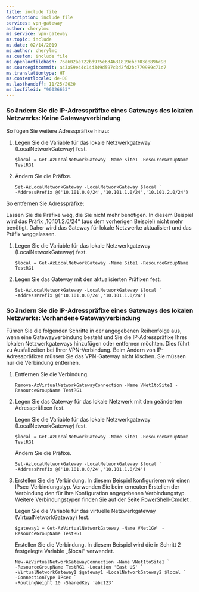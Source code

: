 ```yaml
---
title: include file
description: include file
services: vpn-gateway
author: cherylmc
ms.service: vpn-gateway
ms.topic: include
ms.date: 02/14/2019
ms.author: cherylmc
ms.custom: include file
ms.openlocfilehash: 76a602ae722bd975e634631819ebc703e8896c98
ms.sourcegitcommit: a43a59e44c14d349d597c3d2fd2bc779989c71d7
ms.translationtype: HT
ms.contentlocale: de-DE
ms.lasthandoff: 11/25/2020
ms.locfileid: "96026653"
---
```

### <a name="to-modify-local-network-gateway-ip-address-prefixes---no-gateway-connection"></a><a name="noconnection"></a>So ändern Sie die IP-Adresspräfixe eines Gateways des lokalen Netzwerks: Keine Gatewayverbindung

So fügen Sie weitere Adresspräfixe hinzu:

1. Legen Sie die Variable für das lokale Netzwerkgateway (LocalNetworkGateway) fest.

   ```azurepowershell-interactive
   $local = Get-AzLocalNetworkGateway -Name Site1 -ResourceGroupName TestRG1
   ```
2. Ändern Sie die Präfixe.

   ```azurepowershell-interactive
   Set-AzLocalNetworkGateway -LocalNetworkGateway $local `
   -AddressPrefix @('10.101.0.0/24','10.101.1.0/24','10.101.2.0/24')
   ```

So entfernen Sie Adresspräfixe:

  Lassen Sie die Präfixe weg, die Sie nicht mehr benötigen. In diesem Beispiel wird das Präfix „10.101.2.0/24“ (aus dem vorherigen Beispiel) nicht mehr benötigt. Daher wird das Gateway für lokale Netzwerke aktualisiert und das Präfix weggelassen.

1. Legen Sie die Variable für das lokale Netzwerkgateway (LocalNetworkGateway) fest.

   ```azurepowershell-interactive
   $local = Get-AzLocalNetworkGateway -Name Site1 -ResourceGroupName TestRG1
   ```
2. Legen Sie das Gateway mit den aktualisierten Präfixen fest.

   ```azurepowershell-interactive
   Set-AzLocalNetworkGateway -LocalNetworkGateway $local `
   -AddressPrefix @('10.101.0.0/24','10.101.1.0/24')
   ```

### <a name="to-modify-local-network-gateway-ip-address-prefixes---existing-gateway-connection"></a><a name="withconnection"></a>So ändern Sie die IP-Adresspräfixe eines Gateways des lokalen Netzwerks: Vorhandene Gatewayverbindung

Führen Sie die folgenden Schritte in der angegebenen Reihenfolge aus, wenn eine Gatewayverbindung besteht und Sie die IP-Adresspräfixe Ihres lokalen Netzwerkgateways hinzufügen oder entfernen möchten. Dies führt zu Ausfallzeiten bei Ihrer VPN-Verbindung. Beim Ändern von IP-Adresspräfixen müssen Sie das VPN-Gateway nicht löschen. Sie müssen nur die Verbindung entfernen.

1. Entfernen Sie die Verbindung.

   ```azurepowershell-interactive
   Remove-AzVirtualNetworkGatewayConnection -Name VNet1toSite1 -ResourceGroupName TestRG1
   ```
2. Legen Sie das Gateway für das lokale Netzwerk mit den geänderten Adresspräfixen fest.
   
   Legen Sie die Variable für das lokale Netzwerkgateway (LocalNetworkGateway) fest.

   ```azurepowershell-interactive
   $local = Get-AzLocalNetworkGateway -Name Site1 -ResourceGroupName TestRG1
   ```
   
   Ändern Sie die Präfixe.
   
   ```azurepowershell-interactive
   Set-AzLocalNetworkGateway -LocalNetworkGateway $local `
   -AddressPrefix @('10.101.0.0/24','10.101.1.0/24')
   ```
3. Erstellen Sie die Verbindung. In diesem Beispiel konfigurieren wir einen IPsec-Verbindungstyp. Verwenden Sie beim erneuten Erstellen der Verbindung den für Ihre Konfiguration angegebenen Verbindungstyp. Weitere Verbindungstypen finden Sie auf der Seite [PowerShell-Cmdlet](/powershell/module/Azurerm.Network/New-AzureRmVirtualNetworkGatewayConnection) .
   
   Legen Sie die Variable für das virtuelle Netzwerkgateway (VirtualNetworkGateway) fest.

   ```azurepowershell-interactive
   $gateway1 = Get-AzVirtualNetworkGateway -Name VNet1GW  -ResourceGroupName TestRG1
   ```
   
   Erstellen Sie die Verbindung. In diesem Beispiel wird die in Schritt 2 festgelegte Variable „$local“ verwendet.

   ```azurepowershell-interactive
   New-AzVirtualNetworkGatewayConnection -Name VNet1toSite1 `
   -ResourceGroupName TestRG1 -Location 'East US' `
   -VirtualNetworkGateway1 $gateway1 -LocalNetworkGateway2 $local `
   -ConnectionType IPsec `
   -RoutingWeight 10 -SharedKey 'abc123'
   ```